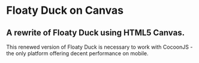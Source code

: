 Floaty Duck on Canvas
===

A rewrite of Floaty Duck using HTML5 Canvas.
---

This renewed version of Floaty Duck is necessary to work with CocoonJS - the only platform offering decent performance on mobile.
